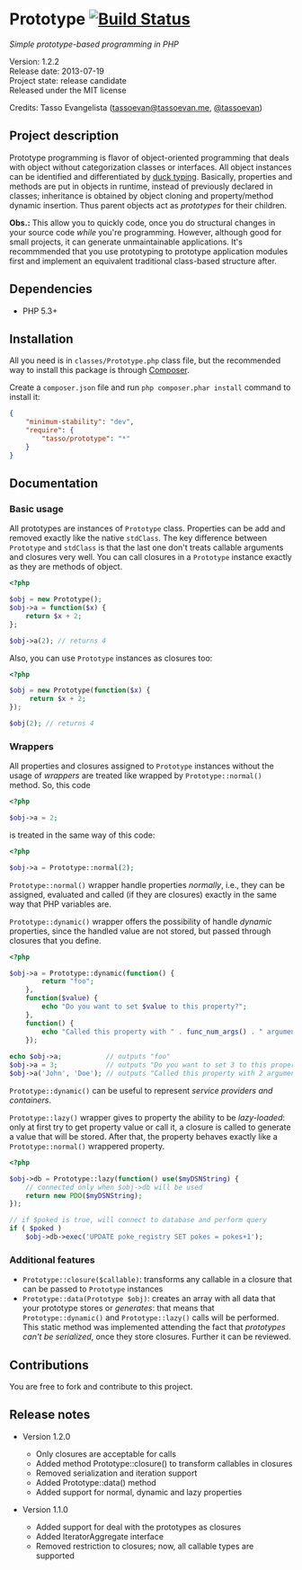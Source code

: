 # Prototype [![Build Status](https://travis-ci.org/tassoevan/prototype.png?branch=master)](https://travis-ci.org/tassoevan/prototype)

*Simple prototype-based programming in PHP*

Version: 1.2.2  
Release date: 2013-07-19  
Project state: release candidate  
Released under the MIT license

Credits: Tasso Evangelista ([tassoevan@tassoevan.me](mailto:tassoevan@tassoevan.me), [@tassoevan](http://twitter.org/tassoevan))

## Project description

Prototype programming is flavor of object-oriented programming that deals with object without categorization classes or interfaces. All object instances can be identified and differentiated by [duck typing](http://en.wikipedia.org/wiki/Duck_typing). Basically, properties and methods are put in objects in runtime, instead of previously declared in classes;  inheritance is obtained by object cloning and property/method dynamic insertion. Thus parent objects act as *prototypes* for their children.

**Obs.:** This allow you to quickly code, once you do structural changes in your source code *while* you're programming. However, although good for small projects, it can generate unmaintainable applications. It's recommmended that you use prototyping to prototype application modules first and implement an equivalent traditional class-based structure after.

## Dependencies

* PHP 5.3+

## Installation

All you need is in `classes/Prototype.php` class file, but the recommended way to install this package is through [Composer](http://getcomposer.org/).

Create a `composer.json` file and run `php composer.phar install` command to install it:

```json
{
    "minimum-stability": "dev",
    "require": {
		"tasso/prototype": "*"
    }
}
``` 

## Documentation

### Basic usage

All prototypes are instances of `Prototype` class. Properties can be add and removed exactly like the native `stdClass`. The key difference between `Prototype` and `stdClass` is that
the last one don't treats callable arguments and closures very well. You can call closures in a `Prototype` instance exactly as they are methods of object.

```php
<?php

$obj = new Prototype();
$obj->a = function($x) {
	return $x + 2;
};

$obj->a(2); // returns 4

```

Also, you can use `Prototype` instances as closures too:

```php
<?php

$obj = new Prototype(function($x) {
     return $x + 2;
});

$obj(2); // returns 4

```

### Wrappers

All properties and closures assigned to `Prototype` instances without the usage of *wrappers* are treated like wrapped by `Prototype::normal()` method. So, this code

```php
<?php

$obj->a = 2;

```

is treated in the same way of this code:

```php
<?php

$obj->a = Prototype::normal(2);

```

`Prototype::normal()` wrapper handle properties *normally*, i.e., they can be assigned, evaluated and called (if they are closures) exactly in the same way that PHP variables are.

`Prototype::dynamic()` wrapper offers the possibility of handle *dynamic* properties, since the handled value are not stored, but passed through closures that you define.

```php
<?php

$obj->a = Prototype::dynamic(function() {
        return "foo";
    },
    function($value) {
        echo "Do you want to set $value to this property?";
    },
    function() {
        echo "Called this property with " . func_num_args() . " arguments.";
    });
    
echo $obj->a;           // outputs "foo"
$obj->a = 3;            // outputs "Do you want to set 3 to this property?"
$obj->a('John', 'Doe'); // outputs "Called this property with 2 arguments."

```

`Prototype::dynamic()` can be useful to represent *service providers and containers*.

`Prototype::lazy()` wrapper gives to property the ability to be *lazy-loaded*: only at first try to get property value or call it, a closure is called to generate a value that will be stored. After that, the property behaves exactly like a `Prototype::normal()` wrappered property.

```php
<?php

$obj->db = Prototype::lazy(function() use($myDSNString) {
	// connected only when $obj->db will be used
    return new PDO($myDSNString);
});

// if $poked is true, will connect to database and perform query
if ( $poked )
    $obj->db->exec('UPDATE poke_registry SET pokes = pokes+1');

```

### Additional features

* `Prototype::closure($callable)`: transforms any callable in a closure that can be passed to `Prototype` instances
* `Prototype::data(Prototype $obj)`: creates an array with all data that your prototype stores or *generates*: that means that `Prototype::dynamic()` and `Prototype::lazy()` calls will be performed. This static method was implemented attending the fact that *prototypes can't be serialized*, once they store closures. Further it can be reviewed.

## Contributions

You are free to fork and contribute to this project.

## Release notes

* Version 1.2.0
  * Only closures are acceptable for calls
  * Added method Prototype::closure() to transform callables in closures
  * Removed serialization and iteration support
  * Added Prototype::data() method
  * Added support for normal, dynamic and lazy properties

* Version 1.1.0
  * Added support for deal with the prototypes as closures
  * Added IteratorAggregate interface
  * Removed restriction to closures; now, all callable types are supported
